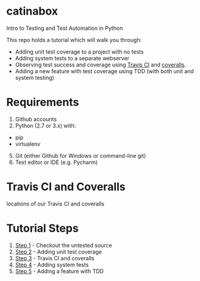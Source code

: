 # catinabox
Intro to Testing and Test Automation in Python

This repo holds a tutorial which will walk you through:
- Adding unit test coverage to a project with no tests
- Adding system tests to a separate webserver
- Observing test success and coverage using
  [Travis CI](https://travis-ci.org/) and [coveralls](https://coveralls.io/).
- Adding a new feature with test coverage using TDD (with both unit and
  system testing)

# Requirements

1. Github accounts
2. Python (2.7 or 3.x) with:
  - pip
  - virtualenv
5. Git (either Github for Windows or command-line git)
6. Text editor or IDE (e.g. Pycharm)


# Travis CI and Coveralls

<TBD> locations of our Travis CI and coveralls


# Tutorial Steps

1. [Step 1](./steps/1.md) - Checkout the untested source
2. [Step 2](./steps/2.md) - Adding unit test coverage
3. [Step 3](./steps/3.md) - Travis CI and coveralls
4. [Step 4](./steps/4.md) - Adding system tests
5. [Step 5](./steps/5.md) - Adding a feature with TDD

